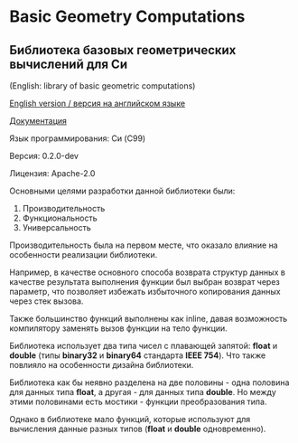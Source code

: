 # Basic Geometry Computations

## Библиотека базовых геометрических вычислений для Си

(English: library of basic geometric computations)

[English version / версия на английском языке](README-Eng.md)

[Документация](docs/intro-rus.md)

Язык программирования: Си (C99)

Версия: 0.2.0-dev

Лицензия: Apache-2.0

Основными целями разработки данной библиотеки были:

1. Производительность
2. Функциональность
3. Универсальность

Производительность была на первом месте, что оказало влияние на особенности
реализации библиотеки.

Например, в качестве основного способа возврата структур данных в качестве
результата выполнения функции был выбран возврат через параметр, что позволяет
избежать избыточного копирования данных через стек вызова.

Также большинство функций выполнены как inline, давая возможность компилятору
заменять вызов функции на тело функции.

Библиотека использует два типа чисел с плавающей запятой: **float** и **double**
(типы **binary32** и **binary64** стандарта **IEEE 754**). Что также повлияло на
особенности дизайна библиотеки.

Библиотека как бы неявно разделена на две половины - одна половина для данных
типа **float**, а другая - для данных типа **double**. Но между этими половинами
есть мостики - функции преобразования типа.

Однако в библиотеке мало функций, которые используют для вычисления данные разных
типов (**float** и **double** одновременно).